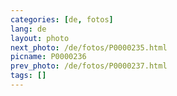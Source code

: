```yaml
---
categories: [de, fotos]
lang: de
layout: photo
next_photo: /de/fotos/P0000235.html
picname: P0000236
prev_photo: /de/fotos/P0000237.html
tags: []
---
```

